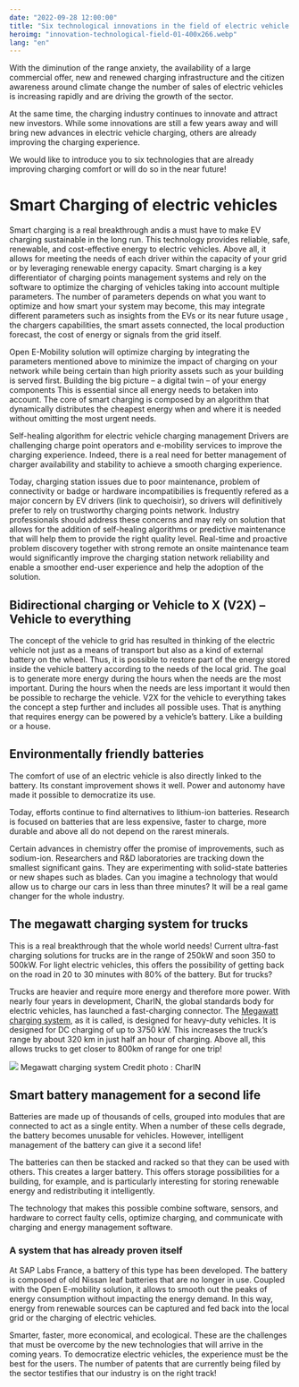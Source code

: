 ```yaml
---
date: "2022-09-28 12:00:00"
title: "Six technological innovations in the field of electric vehicle charging"
heroimg: "innovation-technological-field-01-400x266.webp"
lang: "en"
---
```


With the diminution of the range anxiety, the availability of a large commercial offer, new and renewed charging infrastructure and the citizen awareness around climate change the number of sales of electric vehicles is increasing rapidly and are driving the growth of the sector.

At the same time, the charging industry continues to innovate and attract new investors. While some innovations are still a few years away and will bring new advances in electric vehicle charging, others are already improving the charging experience.

We would like to introduce you to six technologies that are already improving charging comfort or will do so in the near future!

# Smart Charging of electric vehicles
Smart charging is a real breakthrough andis a must have to make EV charging sustainable in the long run. This technology provides reliable, safe, renewable, and cost-effective energy to electric vehicles. Above all, it allows for meeting the needs of each driver within the capacity of your grid or by leveraging renewable energy capacity. Smart charging is a key differentiator of charging points management systems and rely on the software to optimize the charging of vehicles taking into account multiple parameters. The number of parameters depends on what you want to optimize and how smart your system may become, this may integrate different parameters such as insights from the EVs or its near future usage , the chargers capabilities, the smart assets connected, the local production forecast, the cost of energy or signals from the grid itself.

Open E-Mobility solution will optimize charging by integrating the parameters mentioned above to minimize the impact of charging on your network while being certain than high priority assets such as your building is served first. Building the big picture – a digital twin – of your energy components This is essential since all energy needs to betaken into account. The core of smart charging is composed by an algorithm that dynamically distributes the cheapest energy when and where it is needed without omitting the most urgent needs.

Self-healing algorithm for electric vehicle charging management
Drivers are challenging charge point operators and e-mobility services to improve the charging experience. Indeed, there is a real need for better management of charger availability and stability to achieve a smooth charging experience.

Today, charging station issues due to poor maintenance, problem of connectivity or badge or hardware incompatibilies is frequently refered as a major concern by EV drivers  (link to quechoisir), so drivers will definitively prefer to rely on trustworthy charging points network. Industry professionals should address these concerns and may rely on solution that allows for the addition of self-healing algorithms or predictive maintenance that will help them to provide the right quality level. Real-time and proactive problem discovery together with strong remote an onsite maintenance team would significantly improve the charging station network reliability and enable a smoother  end-user experience and help the adoption of the solution.

## Bidirectional charging or Vehicle to X (V2X) – Vehicle to everything
The concept of the vehicle to grid has resulted in thinking of the electric vehicle not just as a means of transport but also as a kind of external battery on the wheel. Thus, it is possible to restore part of the energy stored inside the vehicle battery according to the needs of the local grid. The goal is to generate more energy during the hours when the needs are the most important.  During the hours when the needs are less important it would then be possible to recharge the vehicle. V2X for the vehicle to everything takes the concept a step further and includes all possible uses. That is anything that requires energy can be powered by a vehicle’s battery. Like a building or a house.

## Environmentally friendly batteries
The comfort of use of an electric vehicle is also directly linked to the battery. Its constant improvement shows it well. Power and autonomy have made it possible to democratize its use.

Today, efforts continue to find alternatives to lithium-ion batteries. Research is focused on batteries that are less expensive, faster to charge, more durable and above all do not depend on the rarest minerals.

Certain advances in chemistry offer the promise of improvements, such as sodium-ion. Researchers and R&D laboratories are tracking down the smallest significant gains. They are experimenting with solid-state batteries or new shapes such as blades. Can you imagine a technology that would allow us to charge our cars in less than three minutes? It will be a real game changer for the whole industry.

## The megawatt charging system for trucks
This is a real breakthrough that the whole world needs! Current ultra-fast charging solutions for trucks are in the range of 250kW and soon 350 to 500kW. For light electric vehicles, this offers the possibility of getting back on the road in 20 to 30 minutes with 80% of the battery. But for trucks?

Trucks are heavier and require more energy and therefore more power. With nearly four years in development, CharIN, the global standards body for electric vehicles, has launched a fast-charging connector. The [Megawatt charging system](https://www.charin.global/technology/mcs/), as it is called, is designed for heavy-duty vehicles. It is designed for DC charging of up to 3750 kW. This increases the truck’s range by about 320 km in just half an hour of charging.  Above all, this allows trucks to get closer to 800km of range for one trip!

![](../img/megawatt-system-charin-394x263.webp)
Megawatt charging system
Credit photo : CharIN

## Smart battery management for a second life
Batteries are made up of thousands of cells, grouped into modules that are connected to act as a single entity. When a number of these cells degrade, the battery becomes unusable for vehicles. However, intelligent management of the battery can give it a second life!

The batteries can then be stacked and racked so that they can be used with others. This creates a larger battery. This offers storage possibilities for a building, for example, and is particularly interesting for storing renewable energy and redistributing it intelligently.

The technology that makes this possible combine software, sensors, and hardware to correct faulty cells, optimize charging, and communicate with charging and energy management software.

### A system that has already proven itself
At SAP Labs France, a battery of this type has been developed. The battery is composed of old Nissan leaf batteries that are no longer in use. Coupled with the Open E-mobility solution, it allows to smooth out the peaks of energy consumption without impacting the energy demand. In this way, energy from renewable sources can be captured and fed back into the local grid or the charging of electric vehicles.

Smarter, faster, more economical, and ecological. These are the challenges that must be overcome by the new technologies that will arrive in the coming years. To democratize electric vehicles, the experience must be the best for the users. The number of patents that are currently being filed by the sector testifies that our industry is on the right track!

